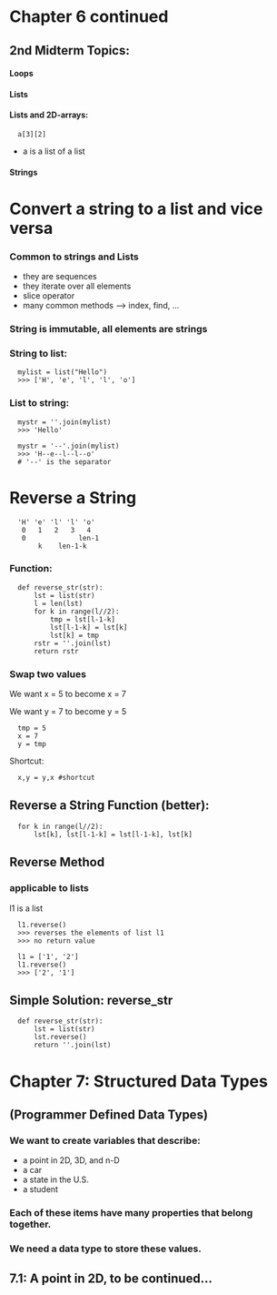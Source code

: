 # Chapter 6 continued
## 2nd Midterm Topics:
#### Loops
#### Lists
#### Lists and 2D-arrays:
      a[3][2]
* a is a list of a list

#### Strings

# Convert a string to a list and vice versa
### Common to strings and Lists
* they are sequences
* they iterate over all elements
* slice operator
* many common methods --> index, find, ...

### String is immutable, all elements are strings
### String to list:
      mylist = list("Hello")
      >>> ['H', 'e', 'l', 'l', 'o']

### List to string:
      mystr = ''.join(mylist)
      >>> 'Hello'

      mystr = '--'.join(mylist)
      >>> 'H--e--l--l--o'
      # '--' is the separator

# Reverse a String
      'H' 'e' 'l' 'l' 'o'
       0   1   2   3   4
       0             len-1
           k    len-1-k

### Function:

      def reverse_str(str):
          lst = list(str)
          l = len(lst)
          for k in range(l//2):
              tmp = lst[l-1-k]
              lst[l-1-k] = lst[k]
              lst[k] = tmp
          rstr = ''.join(lst)
          return rstr

### Swap two values
We want x = 5 to become x = 7

We want y = 7 to become y = 5

      tmp = 5
      x = 7
      y = tmp

Shortcut:

      x,y = y,x #shortcut

## Reverse a String Function (better):

      for k in range(l//2):
          lst[k], lst[l-1-k] = lst[l-1-k], lst[k]

## Reverse Method
### applicable to lists
l1 is a list

      l1.reverse()
      >>> reverses the elements of list l1
      >>> no return value

      l1 = ['1', '2']
      l1.reverse()
      >>> ['2', '1']

## Simple Solution: reverse_str
      def reverse_str(str):
          lst = list(str)
          lst.reverse()
          return ''.join(lst)

# Chapter 7: Structured Data Types
## (Programmer Defined Data Types)
### We want to create variables that describe:
* a point in 2D, 3D, and n-D
* a car
* a state in the U.S.
* a student

### Each of these items have many properties that belong together.
### We need a data type to store these values.
## 7.1: A point in 2D, to be continued...
